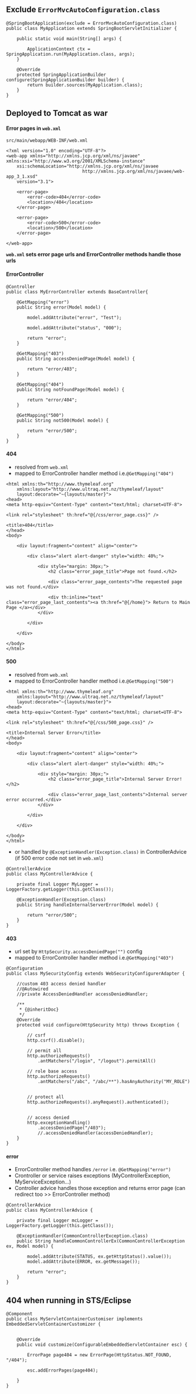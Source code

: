 ## Exclude `ErrorMvcAutoConfiguration.class`
```
@SpringBootApplication(exclude = ErrorMvcAutoConfiguration.class)
public class MyApplication extends SpringBootServletInitializer {

	public static void main(String[] args) {

		ApplicationContext ctx = SpringApplication.run(MyApplication.class, args);
	}

	@Override
	protected SpringApplicationBuilder configure(SpringApplicationBuilder builder) {
		return builder.sources(MyApplication.class);
	}
}
```

## Deployed to Tomcat as war

#### Error pages in `web.xml`
`src/main/webapp/WEB-INF/web.xml`
```
<?xml version="1.0" encoding="UTF-8"?>
<web-app xmlns="http://xmlns.jcp.org/xml/ns/javaee" xmlns:xsi="http://www.w3.org/2001/XMLSchema-instance"
	xsi:schemaLocation="http://xmlns.jcp.org/xml/ns/javaee
                             http://xmlns.jcp.org/xml/ns/javaee/web-app_3_1.xsd"
	version="3.1">

	<error-page>
		<error-code>404</error-code>
		<location>/404</location>
	</error-page>
	
	<error-page>
		<error-code>500</error-code>
		<location>/500</location>
	</error-page>

</web-app>
```
**`web.xml` sets error page urls and ErrorController methods handle those urls**

#### ErrorController
```
@Controller
public class MyErrorController extends BaseController{

	@GetMapping("error")
	public String error(Model model) {

		model.addAttribute("error", "Test");

		model.addAttribute("status", "000");

		return "error";
	}

	@GetMapping("403")
	public String accessDeniedPage(Model model) {

		return "error/403";
	}

	@GetMapping("404")
	public String notFoundPage(Model model) {

		return "error/404";
	}
	
	@GetMapping("500")
	public String not500(Model model) {

		return "error/500";
	}
}
```
#### 404
* resolved from `web.xml`
* mapped to ErrorController handler method i.e.`@GetMapping("404")`
```
<html xmlns:th="http://www.thymeleaf.org"
	xmlns:layout="http://www.ultraq.net.nz/thymeleaf/layout"
	layout:decorate="~{layouts/master}">
<head>
<meta http-equiv="Content-Type" content="text/html; charset=UTF-8">

<link rel="stylesheet" th:href="@{/css/error_page.css}" />

<title>404</title>
</head>
<body>

	<div layout:fragment="content" align="center">

		<div class="alert alert-danger" style="width: 40%;">

			<div style="margin: 30px;">
				<h2 class="error_page_title">Page not found.</h2>

				<div class="error_page_contents">The requested page was not found.</div>

				<div th:inline="text" class="error_page_last_contents"><a th:href="@{/home}"> Return to Main Page </a></div>
			</div>

		</div>

	</div>

</body>
</html>
```

#### 500
* resolved from `web.xml`
* mapped to ErrorController handler method i.e.`@GetMapping("500")`
```
<html xmlns:th="http://www.thymeleaf.org"
	xmlns:layout="http://www.ultraq.net.nz/thymeleaf/layout"
	layout:decorate="~{layouts/master}">
<head>
<meta http-equiv="Content-Type" content="text/html; charset=UTF-8">

<link rel="stylesheet" th:href="@{/css/500_page.css}" />

<title>Internal Server Error</title>
</head>
<body>

	<div layout:fragment="content" align="center">

		<div class="alert alert-danger" style="width: 40%;">

			<div style="margin: 30px;">
				<h2 class="error_page_title">Internal Server Error!</h2>

				<div class="error_page_last_contents">Internal server error occurred.</div>
			</div>

		</div>

	</div>

</body>
</html>
```
* or handled by `@ExceptionHandler(Exception.class)` in ControllerAdvice (if 500 error code not set in `web.xml`)
```
@ControllerAdvice
public class MyControllerAdvice {

	private final Logger MyLogger = LoggerFactory.getLogger(this.getClass());

	@ExceptionHandler(Exception.class)
	public String handleInternalServerError(Model model) {

		return "error/500";
	}
}
```

#### 403
* url set by `HttpSecurity.accessDeniedPage("")` config
* mapped to ErrorController handler method i.e.`@GetMapping("403")`
```
@Configuration
public class MySecurityConfig extends WebSecurityConfigurerAdapter {

	//custom 403 access denied handler
	//@Autowired
	//private AccessDeniedHandler accessDeniedHandler;

	/**
	 * {@inheritDoc}
	 */
	@Override
	protected void configure(HttpSecurity http) throws Exception {

		// csrf
		http.csrf().disable();

		// permit all
		http.authorizeRequests()
			.antMatchers("/login", "/logout").permitAll()

		// role base access
		http.authorizeRequests()
			.antMatchers("/abc", "/abc/**").hasAnyAuthority("MY_ROLE")


		// protect all
		http.authorizeRequests().anyRequest().authenticated();


		// access denied
		http.exceptionHandling()
			.accessDeniedPage("/403");
			//.accessDeniedHandler(accessDeniedHandler);
	}
}
```

#### error
* ErrorController method handles `/error` i.e. `@GetMapping("error")`
* Crontroller or service raises exceptions (MyControllerException, MyServiceException...)
* Controller advice handles those exception and returns error page (can redirect too >> ErrorController method)
```
@ControllerAdvice
public class MyControllerAdvice {

	private final Logger mcLogger = LoggerFactory.getLogger(this.getClass());

	@ExceptionHandler(CommonControllerException.class)
	public String handleCommonControllerEx(CommonControllerException ex, Model model) {

		model.addAttribute(STATUS, ex.getHttpStatus().value());
		model.addAttribute(ERROR, ex.getMessage());

		return "error";
	}
}
```

## 404 when running in STS/Eclipse
```
@Component
public class MyServletContainerCustomiser implements EmbeddedServletContainerCustomizer {


	@Override
	public void customize(ConfigurableEmbeddedServletContainer esc) {
		
		ErrorPage page404 = new ErrorPage(HttpStatus.NOT_FOUND, "/404");
		
		esc.addErrorPages(page404);

	}
}
```
